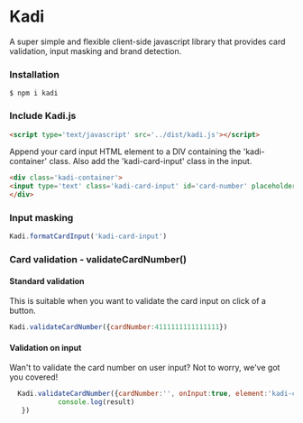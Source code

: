 # Kadi
A super simple and flexible client-side javascript library that provides card validation, input masking and brand detection.
### Installation
```
$ npm i kadi
```
### Include Kadi.js
```html
<script type='text/javascript' src='../dist/kadi.js'></script>
```
Append your card input HTML element to a DIV containing the 'kadi-container' class. Also add the 'kadi-card-input' class in the input.
```html
<div class='kadi-container'>
<input type='text' class='kadi-card-input' id='card-number' placeholder='Card number'>
</div>
```
### Input masking
```javascript
Kadi.formatCardInput('kadi-card-input')
```
### Card validation - validateCardNumber()
#### Standard validation
This is suitable when you want to validate the card input on click of a button.
```javascript
Kadi.validateCardNumber({cardNumber:4111111111111111})
```
#### Validation on input
Wan't to validate the card number on user input? Not to worry, we've got you covered!
```javascript
  Kadi.validateCardNumber({cardNumber:'', onInput:true, element:'kadi-card-input'}, (result) => {
            console.log(result)
   })
```

